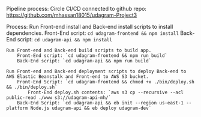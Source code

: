 Pipeline process: Circle CI/CD connected to github repo: https://github.com/mhassan18015/udagram-Project3

Process: 
	Run Front-end install and Back-end install scripts to install dependencies.
		Front-End script: `cd udagram-frontend && npm install`
		Back-End script: `cd udagram-api && npm install`

	Run Front-end and Back-end build scripts to build app.
		Front-End script: `cd udagram-frontend && npm run build`
		Back-End script: `cd udagram-api && npm run build`

	Run Front-end and Back-end deployment scripts to deploy Back-end to AWS Elastic Beanstalk and Front-end to AWS S3 bucket.
		Front-End Script: `cd udagram-frontend && chmod +x ./bin/deploy.sh && ./bin/deploy.sh`
			Front-End deploy.sh contents: `aws s3 cp --recursive --acl public-read ./www s3://udagram-api-mh/`
		Back-End Script: `cd udagram-api && eb init --region us-east-1 --platform Node.js udagram-api && eb deploy udagram-dev`